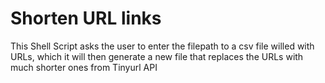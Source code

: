 # Shorten URL links
 This Shell Script asks the user to enter the filepath to a csv file willed with URLs, which it will then generate a new file that replaces the URLs with much shorter ones from Tinyurl API
